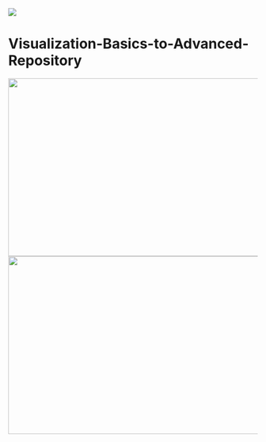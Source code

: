 <img src="https://fiverr-res.cloudinary.com/images/q_auto,f_auto/gigs/170532159/original/f80f496e2287e6e5dc104852b62feaa66982caaf/im-really-good-at-web-programming.jpg"/>

# Visualization-Basics-to-Advanced-Repository

<img src="https://user-images.githubusercontent.com/74038190/212749447-bfb7e725-6987-49d9-ae85-2015e3e7cc41.gif" height="360" width="570"/>

<img src="https://user-images.githubusercontent.com/74038190/242390692-0b335028-1d3d-4ee5-b5b3-a373d499be7e.gif" height="360" width="570"/>
